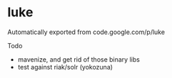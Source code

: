 # luke
Automatically exported from code.google.com/p/luke

Todo 
* mavenize, and get rid of those binary libs
* test against riak/solr (yokozuna)
